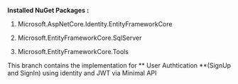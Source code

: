 **Installed NuGet Packages :**

1. Microsoft.AspNetCore.Identity.EntityFrameworkCore

2. Microsoft.EntityFrameworkCore.SqlServer

3. Microsoft.EntityFrameworkCore.Tools

This branch contains the implementation for ** User Authtication **(SignUp and SignIn) using identity and JWT via Minimal API
